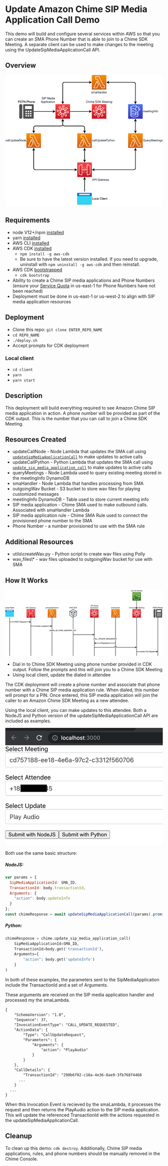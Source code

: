 # Update Amazon Chime SIP Media Application Call Demo

This demo will build and configure several services within AWS so that you can create an SMA Phone Number that is able to join to a Chime SDK Meeting.  A separate client can be used to make changes to the meeting using the UpdateSipMediaApplicationCall API.
## Overview
![Overview](images/Overview.png)

## Requirements
- node V12+/npm [installed](https://www.npmjs.com/get-npm)
- yarn [installed](https://classic.yarnpkg.com/en/docs/install)
- AWS CLI [installed](https://docs.aws.amazon.com/cli/latest/userguide/install-cliv2.html)
- AWS CDK [installed](https://docs.aws.amazon.com/cdk/latest/guide/getting_started.html#getting_started_install)
  - `npm install -g aws-cdk`
  - Be sure to have the latest version installed.  If you need to upgrade, uninstall with `npm uninstall -g aws-cdk` and then reinstall.
- AWS CDK [bootstrapped](https://docs.aws.amazon.com/cdk/latest/guide/bootstrapping.html)
  - `cdk bootstrap`
- Ability to create a Chime SIP media applications and Phone Numbers (ensure your [Service Quota](https://console.aws.amazon.com/servicequotas/home/services/chime/quotas) in us-east-1 for Phone Numbers have not been reached)
- Deployment must be done in us-east-1 or us-west-2 to align with SIP media application resources
  
## Deployment
- Clone this repo: `git clone ENTER_REPO_NAME`
- `cd REPO_NAME`
- `./deploy.sh`
- Accept prompts for CDK deployment
### Local client
- `cd client`
- `yarn`
- `yarn start`
## Description
This deployment will build everything required to see Amazon Chime SIP media application in action.  A phone number will be provided as part of the CDK output.  This is the number that you can call to join a Chime SDK Meeting.
## Resources Created
- updateCallNode - Node Lambda that updates the SMA call using [`updateSipMediaApplicationCall`](https://docs.aws.amazon.com/AWSJavaScriptSDK/latest/AWS/Chime.html#updateSipMediaApplicationCall-property) to make updates to active calls 
- updateCallPython - Python Lambda that updates the SMA call using [`update_sip_media_application_call`](https://boto3.amazonaws.com/v1/documentation/api/latest/reference/services/chime.html#Chime.Client.update_sip_media_application_call) to make updates to active calls
- queryMeetings - Node Lambda used to query existing meeting stored in the meetingInfo DynamoDB
- smaHandler - Node Lambda that handles processing from SMA
- outgoingWav Bucket - S3 bucket to store wav files for playing customized messages
- meetingInfo DynamoDB - Table used to store current meeting info
- SIP media application - Chime SMA used to make outbound calls.  Associated with smaHandler Lambda
- SIP media application rule - Chime SMA Rule used to connect the provisioned phone number to the SMA
- Phone Number - a number provisioned to use with the SMA rule
## Additional Resources
- utils\createWav.py - Python script to create wav files using Polly
- wav_files\\* - wav files uploaded to outgoingWav bucket for use with SMA

## How It Works

![Process](images/Update_Process.png)


- Dial in to Chime SDK Meeting using phone number provided in CDK output.  Follow the prompts and this will join you to a Chime SDK Meeting
- Using local client, update the dialed in attendee

The CDK deployment will create a phone number and associate that phone number with a Chime SIP media application rule.  When dialed, this number will prompt for a PIN.  Once entered, this SIP media application will join the caller to an Amazon Chime SDK Meeting as a new attendee.  

Using the local client, you can make updates to this attendee.  Both a NodeJS and Python version of the updateSipMediaApplicationCall API are included as examples. 
 
![localClient](images/updateSMA_client.png)

Both use the same basic structure:
##### NodeJS:
```javascript
var params = {
  SipMediaApplicationId: SMA_ID,
  TransactionId: body.transactionId,
  Arguments: { 
    "action": body.updateInfo 
  }
};
const chimeResponse = await updateSipMediaApplicationCall(params).promise()
```
##### Python:
```python
chimeResponse = chime.update_sip_media_application_call(
    SipMediaApplicationId=SMA_ID,
    TransactionId=body.get('transactionId'),
    Arguments={
        "action": body.get('updateInfo')
    }
)
```

In both of these examples, the parameters sent to the SipMediaApplication include the TransactionId and a set of Arguments.  

These arguments are received on the SIP media application handler and processed my the smaLambda.

```
{
    "SchemaVersion": "1.0",
    "Sequence": 37,
    "InvocationEventType": "CALL_UPDATE_REQUESTED",
    "ActionData": {
        "Type": "CallUpdateRequest",
        "Parameters": {
            "Arguments": {
                "action": "PlayAudio"
            }
        }
    },
    "CallDetails": {
        "TransactionId": "290b6f02-c16a-4e36-8ae9-3fb768f4468
      ...
    }
  ...
}
````

When this Invocation Event is recieved by the smaLambda, it processes the request and then returns the PlayAudio action to the SIP media application.  This will update the referenced TransactionId with the actions requested in the updateSipMediaApplicationCall.


## Cleanup

To clean up this demo: `cdk destroy`.  Additionally, Chime SIP media applications, rules, and phone numbers should be manually removed in the Chime Console.

